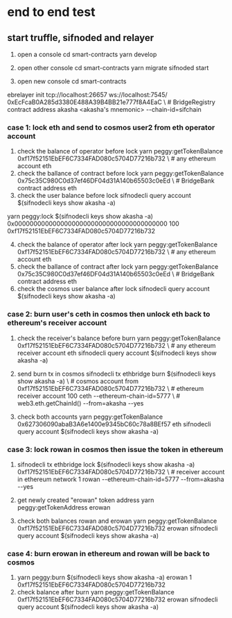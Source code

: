 
# end to end test
## start truffle, sifnoded and relayer
1. open a console
cd smart-contracts
yarn develop

2. open other console 
cd smart-contracts
yarn migrate
sifnoded start

1. open new console
cd smart-contracts

ebrelayer init tcp://localhost:26657 ws://localhost:7545/ \
0xEcFcaB0A285d3380E488A39B4BB21e777f8A4EaC \ # BridgeRegistry contract address
akasha <akasha's mnemonic> --chain-id=sifchain

### case 1: lock eth and send to cosmos user2 from eth operator account
1. check the balance of operator before lock
yarn peggy:getTokenBalance \
0xf17f52151EbEF6C7334FAD080c5704D77216b732  \ # any ethereum account
eth
2. check the ballance of contract before lock
yarn peggy:getTokenBalance \
0x75c35C980C0d37ef46DF04d31A140b65503c0eEd \ # BridgeBank contract address
eth
3. check the user balance before lock
sifnodecli query account $(sifnodecli keys show akasha -a)

yarn peggy:lock $(sifnodecli keys show akasha -a) 0x0000000000000000000000000000000000000000 100 0xf17f52151EbEF6C7334FAD080c5704D77216b732

4. check the balance of operator after lock
yarn peggy:getTokenBalance 0xf17f52151EbEF6C7334FAD080c5704D77216b732 \ # any ethereum account
eth
5. check the ballance of contract after lock
yarn peggy:getTokenBalance 0x75c35C980C0d37ef46DF04d31A140b65503c0eEd \ # BridgeBank contract address
eth
6. check the cosmos user balance after lock
sifnodecli query account $(sifnodecli keys show akasha -a)

### case 2: burn user's ceth in cosmos then unlock eth back to ethereum's receiver account
1. check the receiver's balance before burn
yarn peggy:getTokenBalance 0xf17f52151EbEF6C7334FAD080c5704D77216b732 \ # any ethereum receiver account
eth
sifnodecli query account $(sifnodecli keys show akasha -a)

2. send burn tx in cosmos
sifnodecli tx ethbridge burn $(sifnodecli keys show akasha -a) \ # cosmos account from
0xf17f52151EbEF6C7334FAD080c5704D77216b732 \ # ethereum receiver account
100 ceth --ethereum-chain-id=5777 \ # web3.eth.getChainId()
--from=akasha --yes

3. check both accounts
yarn peggy:getTokenBalance 0x627306090abaB3A6e1400e9345bC60c78a8BEf57 eth
sifnodecli query account $(sifnodecli keys show akasha -a)

### case 3: lock rowan in cosmos then issue the token in ethereum
1. sifnodecli tx ethbridge lock $(sifnodecli keys show akasha -a) 0xf17f52151EbEF6C7334FAD080c5704D77216b732 \ # receiver account in ethereum network
1 rowan --ethereum-chain-id=5777 --from=akasha --yes

2. get newly created "erowan" token address
yarn peggy:getTokenAddress erowan

3. check both balances rowan and erowan
yarn peggy:getTokenBalance 0xf17f52151EbEF6C7334FAD080c5704D77216b732 erowan
sifnodecli query account $(sifnodecli keys show akasha -a)

### case 4: burn erowan in ethereum and rowan will be back to cosmos
1. yarn peggy:burn $(sifnodecli keys show akasha -a) erowan 1 0xf17f52151EbEF6C7334FAD080c5704D77216b732
2. check balance after burn
yarn peggy:getTokenBalance 0xf17f52151EbEF6C7334FAD080c5704D77216b732 erowan
sifnodecli query account $(sifnodecli keys show akasha -a)